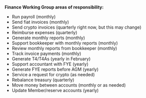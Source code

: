 **Finance Working Group areas of responsibility:**

- Run payroll (monthly)
- Send fiat invoices (monthly)
- Send crypto invoices (quarterly right now, but this may change)
- Reimburse expenses (quarterly)
- Generate monthly reports (monthly)
- Support bookkeeper with monthly reports (monthly)
- Review monthly reports from bookkeeper (monthly)
- Track invoice payments (monthly)
- Generate T4/T4As (yearly in February)
- Support accountant with FYE (yearly)
- Generate FYE reports before AGM (yearly)
- Service a request for crypto (as needed)
- Rebalance treasury (quarterly)
- Move money between accounts (monthly or as needed)
- Update Member/reserve accounts (yearly)
